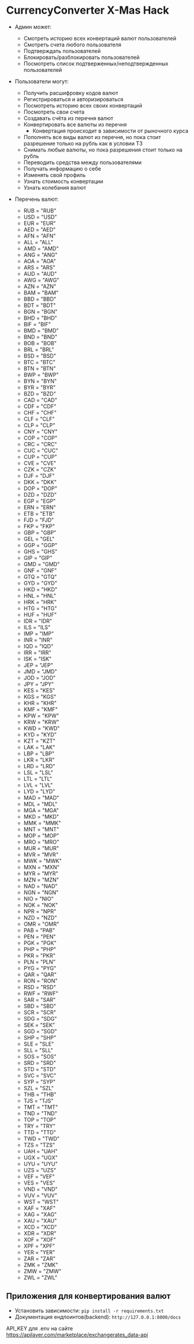 # CurrencyConverter X-Mas Hack
* Админ может:
  * Смотреть историю всех конвертаций валют пользователей
  * Смотреть счета любого пользователя
  * Подтверждать пользователей
  * Блокировать/разблокировать пользователей
  * Посмотреть список подтверженных/неподтвержденных пользователей
* Пользователи могут:
  * Получить расшифровку кодов валют
  * Регистрироваться и авторизироваться
  * Посмотреть историю всех своих конвертаций
  * Посмотреть свои счета
  * Создавать счёта из перечня валют
  * Конвертировать все валюты из перечня
    * Конвертация происходит в зависимости от рыночного курса
  * Пополнять все виды валют из перечня, но пока стоит разрешение только на рубль как в условии ТЗ
  * Снимать любые валюты, но пока разрешения стоит только на рубль
  * Переводить средства между пользователями
  * Получать информацию о себе
  * Изменять свой профиль
  * Узнать стоимость конвертации
  * Узнать колебания валют

* Перечень валют:
  * RUB = "RUB"
  * USD = "USD"
  * EUR = "EUR"
  * AED = "AED"
  * AFN = "AFN"
  * ALL = "ALL"
  * AMD = "AMD"
  * ANG = "ANG"
  * AOA = "AOA"
  * ARS = "ARS"
  * AUD = "AUD"
  * AWG = "AWG"
  * AZN = "AZN"
  * BAM = "BAM"
  * BBD = "BBD"
  * BDT = "BDT"
  * BGN = "BGN"
  * BHD = "BHD"
  * BIF = "BIF"
  * BMD = "BMD"
  * BND = "BND"
  * BOB = "BOB"
  * BRL = "BRL"
  * BSD = "BSD"
  * BTC = "BTC"
  * BTN = "BTN"
  * BWP = "BWP"
  * BYN = "BYN"
  * BYR = "BYR"
  * BZD = "BZD"
  * CAD = "CAD"
  * CDF = "CDF"
  * CHF = "CHF"
  * CLF = "CLF"
  * CLP = "CLP"
  * CNY = "CNY"
  * COP = "COP"
  * CRC = "CRC"
  * CUC = "CUC"
  * CUP = "CUP"
  * CVE = "CVE"
  * CZK = "CZK"
  * DJF = "DJF"
  * DKK = "DKK"
  * DOP = "DOP"
  * DZD = "DZD"
  * EGP = "EGP"
  * ERN = "ERN"
  * ETB = "ETB"
  * FJD = "FJD"
  * FKP = "FKP"
  * GBP = "GBP"
  * GEL = "GEL"
  * GGP = "GGP"
  * GHS = "GHS"
  * GIP = "GIP"
  * GMD = "GMD"
  * GNF = "GNF"
  * GTQ = "GTQ"
  * GYD = "GYD"
  * HKD = "HKD"
  * HNL = "HNL"
  * HRK = "HRK"
  * HTG = "HTG"
  * HUF = "HUF"
  * IDR = "IDR"
  * ILS = "ILS"
  * IMP = "IMP"
  * INR = "INR"
  * IQD = "IQD"
  * IRR = "IRR"
  * ISK = "ISK"
  * JEP = "JEP"
  * JMD = "JMD"
  * JOD = "JOD"
  * JPY = "JPY"
  * KES = "KES"
  * KGS = "KGS"
  * KHR = "KHR"
  * KMF = "KMF"
  * KPW = "KPW"
  * KRW = "KRW"
  * KWD = "KWD"
  * KYD = "KYD"
  * KZT = "KZT"
  * LAK = "LAK"
  * LBP = "LBP"
  * LKR = "LKR"
  * LRD = "LRD"
  * LSL = "LSL"
  * LTL = "LTL"
  * LVL = "LVL"
  * LYD = "LYD"
  * MAD = "MAD"
  * MDL = "MDL"
  * MGA = "MGA"
  * MKD = "MKD"
  * MMK = "MMK"
  * MNT = "MNT"
  * MOP = "MOP"
  * MRO = "MRO"
  * MUR = "MUR"
  * MVR = "MVR"
  * MWK = "MWK"
  * MXN = "MXN"
  * MYR = "MYR"
  * MZN = "MZN"
  * NAD = "NAD"
  * NGN = "NGN"
  * NIO = "NIO"
  * NOK = "NOK"
  * NPR = "NPR"
  * NZD = "NZD"
  * OMR = "OMR"
  * PAB = "PAB"
  * PEN = "PEN"
  * PGK = "PGK"
  * PHP = "PHP"
  * PKR = "PKR"
  * PLN = "PLN"
  * PYG = "PYG"
  * QAR = "QAR"
  * RON = "RON"
  * RSD = "RSD"
  * RWF = "RWF"
  * SAR = "SAR"
  * SBD = "SBD"
  * SCR = "SCR"
  * SDG = "SDG"
  * SEK = "SEK"
  * SGD = "SGD"
  * SHP = "SHP"
  * SLE = "SLE"
  * SLL = "SLL"
  * SOS = "SOS"
  * SRD = "SRD"
  * STD = "STD"
  * SVC = "SVC"
  * SYP = "SYP"
  * SZL = "SZL"
  * THB = "THB"
  * TJS = "TJS"
  * TMT = "TMT"
  * TND = "TND"
  * TOP = "TOP"
  * TRY = "TRY"
  * TTD = "TTD"
  * TWD = "TWD"
  * TZS = "TZS"
  * UAH = "UAH"
  * UGX = "UGX"
  * UYU = "UYU"
  * UZS = "UZS"
  * VEF = "VEF"
  * VES = "VES"
  * VND = "VND"
  * VUV = "VUV"
  * WST = "WST"
  * XAF = "XAF"
  * XAG = "XAG"
  * XAU = "XAU"
  * XCD = "XCD"
  * XDR = "XDR"
  * XOF = "XOF"
  * XPF = "XPF"
  * YER = "YER"
  * ZAR = "ZAR"
  * ZMK = "ZMK"
  * ZMW = "ZMW"
  * ZWL = "ZWL"

## Приложения для конвертирования валют

* Установить зависимости: ```pip install -r requirements.txt```
* Документация ендпоинтов(backend): ```http://127.0.0.1:8000/docs```

API_KEY для .env на сайте https://apilayer.com/marketplace/exchangerates_data-api